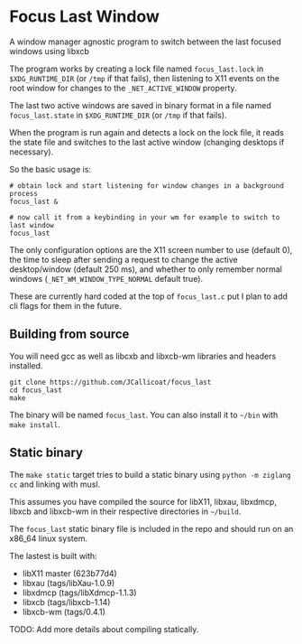 Focus Last Window
====

A window manager agnostic program to switch between the last focused windows using libxcb

The program works by creating a lock file named `focus_last.lock` in `$XDG_RUNTIME_DIR` (or `/tmp` if that fails), then listening to X11 events on the root window for changes to the `_NET_ACTIVE_WINDOW` property.

The last two active windows are saved in binary format in a file named `focus_last.state` in `$XDG_RUNTIME_DIR` (or `/tmp` if that fails).

When the program is run again and detects a lock on the lock file, it reads the state file and switches to the last active window (changing desktops if necessary).

So the basic usage is:

```
# obtain lock and start listening for window changes in a background process
focus_last &

# now call it from a keybinding in your wm for example to switch to last window
focus_last
```

The only configuration options are the X11 screen number to use (default 0), the time to sleep after sending a request to change the active desktop/window (default 250 ms), and whether to only remember normal windows (`_NET_WM_WINDOW_TYPE_NORMAL` default true).

These are currently hard coded at the top of `focus_last.c` put I plan to add cli flags for them in the future.

Building from source
----

You will need gcc as well as libcxb and libxcb-wm libraries and headers installed. 

```
git clone https://github.com/JCallicoat/focus_last
cd focus_last
make
```

The binary will be named `focus_last`. You can also install it to `~/bin` with `make install`.


Static binary
----

The `make static` target tries to build a static binary using `python -m ziglang cc` and linking with musl.

This assumes you have compiled the source for libX11, libxau, libxdmcp, libxcb and libxcb-wm in their respective directories in `~/build`.

The `focus_last` static binary file is included in the repo and should run on an x86_64 linux system.

The lastest is built with:

- libX11 master (623b77d4)
- libxau (tags/libXau-1.0.9)
- libxdmcp (tags/libXdmcp-1.1.3)
- libxcb (tags/libxcb-1.14)
- libxcb-wm (tags/0.4.1)

TODO: Add more details about compiling statically.
